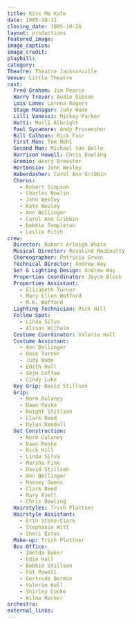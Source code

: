 ```yaml
---
title: Kiss Me Kate
date: 1985-10-11
closing_date: 1985-10-26
layout: productions
featured_image: 
image_caption:
image_credit:
playbill: 
category: 
Theatre: Theatre Jacksonville
Venue: Little Theatre
cast:
  Fred Graham: Jim Pearce
  Harry Trevor: Audie Gibson
  Lois Lane: Lorena Rogers
  Stage Manager: Judy Wade
  Lilli Vanessi: Mickey Parker
  Hatti: Marli Albright
  Paul Sycamore: Andy Provencher
  Bill Calhoun: Rick Fair
  First Man: Tom Nehl
  Second Man: Michael Van Belle
  Harrison Howell: Chris Dowling
  Gremio: Henry Brewster
  Hortensio: John Wesley
  Haberdasher: Carol Ann Gribbin
  Chorus:
    - Robert Simpson
    - Charles Nowlin
    - John Wesley
    - Kate Wesley
    - Ann Bellinger
    - Carol Ann Gribbin
    - Debbie Templeton
    - Leslie Ritch
crew:
  Director: Robert Arleigh White
  Musical Director: Rosalind MacEnulty
  Choreographer: Patricia Green
  Technical Director: Andrew Way
  Set & Lighting Design: Andrew Way
  Properties Coordinator: Joyce Block
  Properties Assistant:
    - Elizabeth Turner
    - Mary Ellen Wofford
    - M.K. Wofford
  Lighting Technician: Rick Hill
  Follow Spot:
    - Linda Silva
    - Alison Wilhelm
  Costume Coordinator: Valerie Hall
  Costume Assistant:
    - Ann Bellinger
    - Rose Turner
    - Judy Wade
    - Edith Hall
    - Sejm Coffee
    - Cindy Luke
  Key Grip: David Stillson
  Grip:
    - Norm Dulaney
    - Dawn Roske
    - Dwight Stillson
    - Clark Reed
    - Dylan Kendall
  Set Construction:
    - Norm Dulaney
    - Dawn Roske
    - Rick Hill
    - Linda Silva
    - Marsha Fink
    - David Stillson
    - Ann Bellinger
    - Massey Owens
    - Clark Reed
    - Mary Ezell
    - Chris Dowling
  Hairstyles: Trish Plattner
  Hairstyle Assistant:
    - Erin Stone-Clark
    - Stephanie Witt
    - Sheri Estes
  Make-up: Trish Plattner
  Box Office:
    - Imelda Baker
    - Edie Hall
    - Bobbie Stillson
    - Pat Powell
    - Gertrude Berman
    - Valerie Hall
    - Shirley Cooke
    - Wilma Hacker
orchestra:
external_links:
---
```



